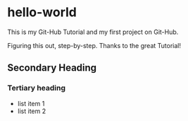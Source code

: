 # hello-world
This is my Git-Hub Tutorial and my first project on Git-Hub.


Figuring this out, step-by-step. Thanks to the great Tutorial!


## Secondary Heading
### Tertiary heading

* list item 1
* list item 2
